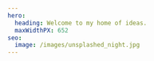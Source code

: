 ```yaml
---
hero:
  heading: Welcome to my home of ideas.
  maxWidthPX: 652
seo:
  image: /images/unsplashed_night.jpg
---
```

